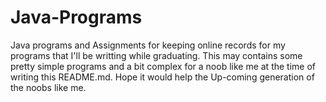 # Java-Programs
Java programs and Assignments for keeping online records for my programs that I'll be writting while graduating. This may contains some pretty simple programs and a bit complex for a noob like me at the time of writing this README.md. Hope it would help the Up-coming generation of the noobs like me.
